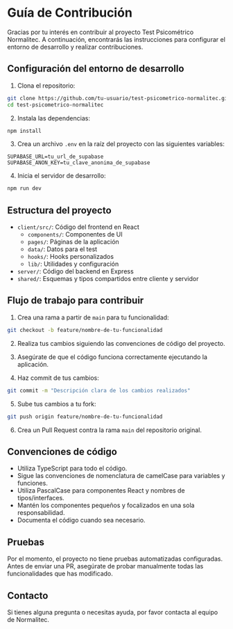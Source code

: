 # Guía de Contribución

Gracias por tu interés en contribuir al proyecto Test Psicométrico Normalitec. A continuación, encontrarás las instrucciones para configurar el entorno de desarrollo y realizar contribuciones.

## Configuración del entorno de desarrollo

1. Clona el repositorio:
```bash
git clone https://github.com/tu-usuario/test-psicometrico-normalitec.git
cd test-psicometrico-normalitec
```

2. Instala las dependencias:
```bash
npm install
```

3. Crea un archivo `.env` en la raíz del proyecto con las siguientes variables:
```
SUPABASE_URL=tu_url_de_supabase
SUPABASE_ANON_KEY=tu_clave_anonima_de_supabase
```

4. Inicia el servidor de desarrollo:
```bash
npm run dev
```

## Estructura del proyecto

- `client/src/`: Código del frontend en React
  - `components/`: Componentes de UI
  - `pages/`: Páginas de la aplicación
  - `data/`: Datos para el test
  - `hooks/`: Hooks personalizados
  - `lib/`: Utilidades y configuración
- `server/`: Código del backend en Express
- `shared/`: Esquemas y tipos compartidos entre cliente y servidor

## Flujo de trabajo para contribuir

1. Crea una rama a partir de `main` para tu funcionalidad:
```bash
git checkout -b feature/nombre-de-tu-funcionalidad
```

2. Realiza tus cambios siguiendo las convenciones de código del proyecto.

3. Asegúrate de que el código funciona correctamente ejecutando la aplicación.

4. Haz commit de tus cambios:
```bash
git commit -m "Descripción clara de los cambios realizados"
```

5. Sube tus cambios a tu fork:
```bash
git push origin feature/nombre-de-tu-funcionalidad
```

6. Crea un Pull Request contra la rama `main` del repositorio original.

## Convenciones de código

- Utiliza TypeScript para todo el código.
- Sigue las convenciones de nomenclatura de camelCase para variables y funciones.
- Utiliza PascalCase para componentes React y nombres de tipos/interfaces.
- Mantén los componentes pequeños y focalizados en una sola responsabilidad.
- Documenta el código cuando sea necesario.

## Pruebas

Por el momento, el proyecto no tiene pruebas automatizadas configuradas. Antes de enviar una PR, asegúrate de probar manualmente todas las funcionalidades que has modificado.

## Contacto

Si tienes alguna pregunta o necesitas ayuda, por favor contacta al equipo de Normalitec.